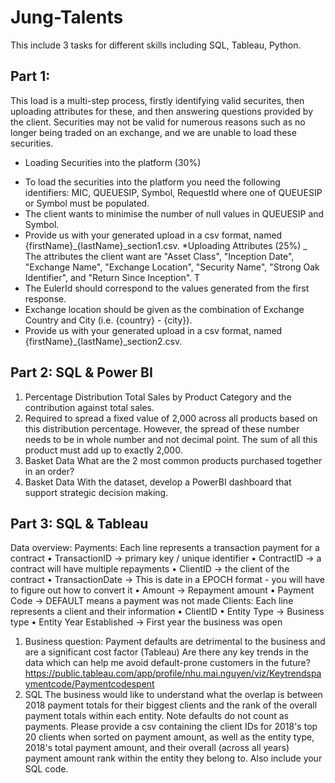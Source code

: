 # Jung-Talents
This include 3 tasks for different skills including SQL, Tableau, Python.
## Part 1:
This load is a multi-step process, firstly identifying valid securites, then uploading attributes for these, and then answering questions provided by the client. Securities may not be valid for numerous reasons such as no longer being traded on an exchange, and we are unable to load these securities. 

* Loading Securities into the platform (30%)
- To load the securities into the platform you need the following identifiers: MIC, QUEUESIP, Symbol, RequestId where one of QUEUESIP or Symbol must be populated. 
- The client wants to minimise the number of null values in QUEUESIP and Symbol.
- Provide us with your generated upload in a csv format, named {firstName}_{lastName}_section1.csv.
*Uploading Attributes (25%)
_ The attributes the client want are "Asset Class", "Inception Date", "Exchange Name", "Exchange Location", "Security Name", "Strong Oak Identifier", and "Return Since Inception". T
- The EulerId should correspond to the values generated from the first response.
- Exchange location should be given as the combination of Exchange Country and City (i.e. {country} - {city}).
- Provide us with your generated upload in a csv format, named {firstName}_{lastName}_section2.csv.
## Part 2: SQL & Power BI
1. Percentage Distribution
Total Sales by Product Category and the contribution against total sales.
2. Required to spread a fixed value of 2,000 across all products based on this distribution percentage. However, the spread of these number needs to be in whole number and not decimal point. The sum of all this product must add up to exactly 2,000.
3. Basket Data
What are the 2 most common products purchased together in an order?
4. Basket Data
With the dataset, develop a PowerBI dashboard that support strategic decision making.
## Part 3: SQL & Tableau
Data overview:
Payments: Each line represents a transaction payment for a contract
• TransactionID -> primary key / unique identifier
• ContractID -> a contract will have multiple repayments
• ClientID -> the client of the contract
• TransactionDate -> This is date in a EPOCH format - you will have to figure out how to convert it
• Amount -> Repayment amount
• Payment Code -> DEFAULT means a payment was not made
Clients: Each line represents a client and their information
• ClientID
• Entity Type -> Business type
• Entity Year Established -> First year the business was open
1. Business question:
Payment defaults are detrimental to the business and are a significant cost factor (Tableau)
Are there any key trends in the data which can help me avoid default-prone customers in the future?
https://public.tableau.com/app/profile/nhu.mai.nguyen/viz/Keytrendspaymentcode/Paymentcodespent
2. SQL
The business would like to understand what the overlap is between 2018 payment totals for their biggest clients and the rank of the overall payment totals within each entity. Note defaults do not count as payments. 
Please provide a csv containing the client IDs for 2018's top 20 clients when sorted on payment amount, as well as the entity type, 2018's total payment amount, and their overall (across all years) payment amount rank within the entity they belong to. Also include your SQL code. 



